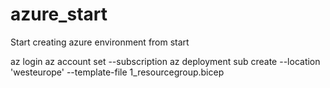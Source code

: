 # azure_start
Start creating azure environment from start


az login
az account set --subscription <subscription id>
az deployment sub create --location 'westeurope'  --template-file 1_resourcegroup.bicep